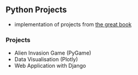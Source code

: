 ## Python Projects

- implementation of projects from [the great book](https://nostarch.com/python-crash-course-3rd-edition)

### Projects

- Alien Invasion Game (PyGame)
- Data Visualisation (Plotly)
- Web Application with Django
